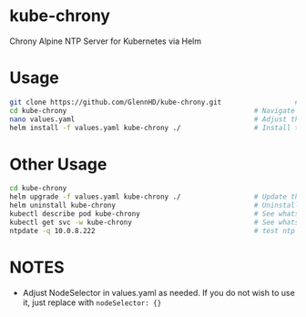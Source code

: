 # kube-chrony
Chrony Alpine NTP Server for Kubernetes via Helm
# Usage
```bash
git clone https://github.com/GlennHD/kube-chrony.git                  # Download the chart
cd kube-chrony                                              # Navigate to the folder
nano values.yaml                                            # Adjust the values.yaml
helm install -f values.yaml kube-chrony ./                  # Install the chart
```
# Other Usage
```bash
cd kube-chrony
helm upgrade -f values.yaml kube-chrony ./                  # Update the config
helm uninstall kube-chrony                                  # Uninstall the chart
kubectl describe pod kube-chrony                            # See whats going on in the pod
kubectl get svc -w kube-chrony                              # See whats going on with the service
ntpdate -q 10.0.8.222                                       # test ntp query against load balancer <IP>:123
```
# NOTES
- Adjust NodeSelector in values.yaml as needed. If you do not wish to use it, just replace with `nodeSelector: {}`
